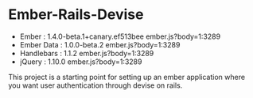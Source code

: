 Ember-Rails-Devise
=====

- Ember      : 1.4.0-beta.1+canary.ef513bee ember.js?body=1:3289
- Ember Data : 1.0.0-beta.2 ember.js?body=1:3289
- Handlebars : 1.1.2 ember.js?body=1:3289
- jQuery     : 1.10.0 ember.js?body=1:3289

This project is a starting point for setting up an ember application where you want user authentication through devise on rails.
